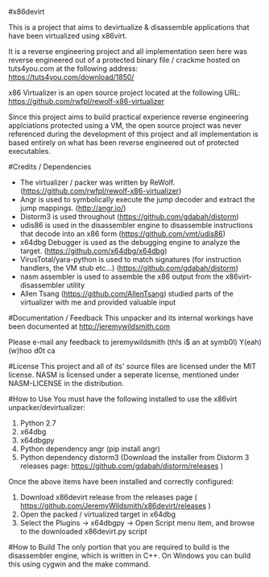 #x86devirt

This is a project that aims to devirtualize & disassemble applications that
have been virtualized using x86virt.

It is a reverse engineering project and all implementation seen here was
reverse engineered out of a protected binary file / crackme hosted on
tuts4you.com at the following address: https://tuts4you.com/download/1850/

x86 Virtualizer is an open source project located at the following URL:
https://github.com/rwfpl/rewolf-x86-virtualizer

Since this project aims to build practical experience reverse engineering
applciations protected using a VM, the open source project was never
referenced during the development of this project and all implementation is
based entirely on what has been reverse engineered out of protected executables.

#Credits / Dependencies
- The virtualizer / packer was written by ReWolf. (https://github.com/rwfpl/rewolf-x86-virtualizer)
- Angr is used to symbolically execute the jump decoder and extract the jump mappings. (http://angr.io/)
- Distorm3 is used throughout (https://github.com/gdabah/distorm)
- udis86 is used in the disassembler engine to disassemble instructions that decode into an x86 form (https://github.com/vmt/udis86)
- x64dbg Debugger is used as the debugging engine to analyze the target. (https://github.com/x64dbg/x64dbg)
- VirusTotal/yara-python is used to match signatures (for instruction handlers, the VM stub etc...) (https://github.com/gdabah/distorm)
- nasm assembler is used to assemble the x86 output from the x86virt-disassembler utility
- Allen Tsang (https://github.com/AllenTsang) studied parts of the virtualizer with me and provided valuable input

#Documentation / Feedback
This unpacker and its internal workings have been documented at http://jeremywildsmith.com

Please e-mail any feedback to jeremywildsmith (th!s i$ an at symb0l) Y(eah)(w)hoo d0t ca

#License
This project and all of its' source files are licensed under the MIT license. NASM is licensed under a seperate license, mentioned under NASM-LICENSE in the distribution.

#How to Use
You must have the following installed to use the x86virt unpacker/devirtualizer:
1. Python 2.7
2. x64dbg
3. x64dbgpy
4. Python dependency angr (pip install angr)
5. Python dependency distorm3 (Download the installer from Distorm 3 releases page: https://github.com/gdabah/distorm/releases )

Once the above items have been installed and correctly configured:
1. Download x86devirt release from the releases page ( https://github.com/JeremyWildsmith/x86devirt/releases )
2. Open the packed / virtualized target in x64dbg
3. Select the Plugins -> x64dbgpy -> Open Script menu item, and browse to the downloaded x86devirt.py script

#How to Build
The only portion that you are required to build is the disassembler engine, which is written in C++. On Windows you can build this using cygwin and the make command.